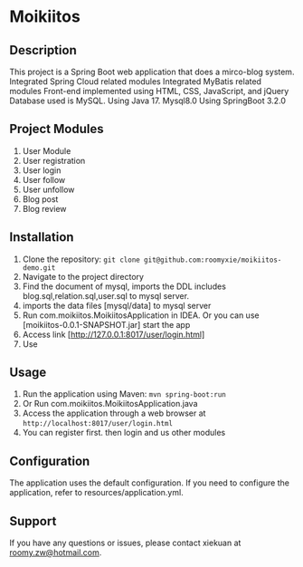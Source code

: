 # Moikiitos

## Description

This project is a Spring Boot web application that does a mirco-blog system.
Integrated Spring Cloud related modules
Integrated MyBatis related modules
Front-end implemented using HTML, CSS, JavaScript, and jQuery
Database used is MySQL.
Using Java 17. Mysql8.0
Using SpringBoot 3.2.0

## Project Modules

1. User Module
2. User registration
3. User login
4. User follow
5. User unfollow
6. Blog post
7. Blog review

## Installation

1. Clone the repository: `git clone git@github.com:roomyxie/moikiitos-demo.git`
2. Navigate to the project directory
3. Find the document of mysql, imports the DDL includes blog.sql,relation.sql,user.sql to mysql server.
4. imports the data files [mysql/data]  to mysql server
5. Run com.moikiitos.MoikiitosApplication in IDEA. Or you can use [moikiitos-0.0.1-SNAPSHOT.jar] start the app
6. Access link [http://127.0.0.1:8017/user/login.html]
7. Use 
## Usage

1. Run the application using Maven: `mvn spring-boot:run`
2. Or Run com.moikiitos.MoikiitosApplication.java
3. Access the application through a web browser at `http://localhost:8017/user/login.html`
4. You can register first. then login and us other modules

## Configuration

The application uses the default configuration. If you need to configure the application, refer to
resources/application.yml.

## Support

If you have any questions or issues, please contact xiekuan at roomy.zw@hotmail.com.